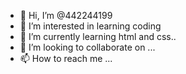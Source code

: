 - 👋 Hi, I’m @442244199
- 👀 I’m interested in learning coding 
- 🌱 I’m currently learning html and css..
- 💞️ I’m looking to collaborate on ...
- 📫 How to reach me ...

<!---
442244199/442244199 is a ✨ special ✨ repository because its `README.md` (this file) appears on your GitHub profile.
You can click the Preview link to take a look at your changes.
--->
